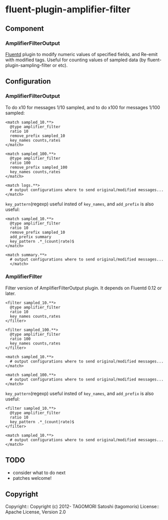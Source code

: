 # fluent-plugin-amplifier-filter

## Component

### AmplifierFilterOutput

[Fluentd](http://fluentd.org) plugin to modify numeric values of specified fields, and Re-emit with modified tags. Useful for counting values of sampled data (by fluent-plugin-sampling-filter or etc).

## Configuration

### AmplifierFilterOutput

To do x10 for messages 1/10 sampled, and to do x100 for messages 1/100 sampled:

    <match sampled_10.**>
      @type amplifier_filter
      ratio 10
      remove_prefix sampled_10
      key_names counts,rates
    </match>
    
    <match sampled_100.**>
      @type amplifier_filter
      ratio 100
      remove_prefix sampled_100
      key_names counts,rates
    </match>
    
    <match logs.**>
      # output configurations where to send original/modified messages...
    </match>

`key_pattern`(regexp) useful insted of `key_names`, and `add_prefix` is also useful:

    <match sampled_10.**>
      @type amplifier_filter
      ratio 10
      remove_prefix sampled_10
      add_prefix summary
      key_pattern .*_(count|rate)$
    </match>

    <match summary.**>
      # output configurations where to send original/modified messages...
      </match>

### AmplifierFilter

Filter version of AmplifierFilterOutput plugin.
It depends on Fluentd 0.12 or later.

    <filter sampled_10.**>
      @type amplifier_filter
      ratio 10
      key_names counts,rates
    </filter>

    <filter sampled_100.**>
      @type amplifier_filter
      ratio 100
      key_names counts,rates
    </filter>

    <match sampled_10.**>
      # output configurations where to send original/modified messages...
    </match>

    <match sampled_100.**>
      # output configurations where to send original/modified messages...
    </match>

`key_pattern`(regexp) useful insted of `key_names`, and `add_prefix` is also useful:

    <filter sampled_10.**>
      @type amplifier_filter
      ratio 10
      key_pattern .*_(count|rate)$
    </filter>

    <match sampled_10.**>
      # output configurations where to send original/modified messages...
    </match>

## TODO

* consider what to do next
* patches welcome!

## Copyright

Copyright:: Copyright (c) 2012- TAGOMORI Satoshi (tagomoris)
License::   Apache License, Version 2.0
